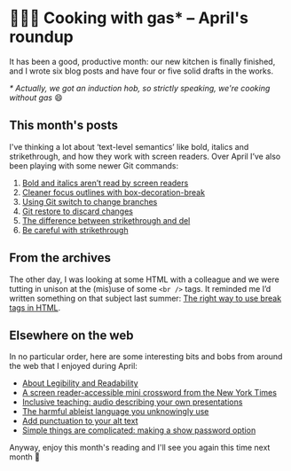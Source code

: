 # 👨🏻‍🍳 Cooking with gas* – April's roundup

It has been a good, productive month: our new kitchen is finally finished, and I wrote six blog posts and have four or five solid drafts in the works.

<i>* Actually, we got an induction hob, so strictly speaking, we're cooking without gas</i> 😄


## This month's posts
 
I've thinking a lot about ‘text-level semantics’ like bold, italics and strikethrough, and how they work with screen readers. Over April I’ve also been playing with some newer Git commands:

1. [Bold and italics aren’t read by screen readers](https://www.tempertemper.net/blog/bold-and-italics-arent-read-by-screen-readers)
2. [Cleaner focus outlines with box-decoration-break](https://www.tempertemper.net/blog/cleaner-focus-outlines-with-box-decoration-break)
3. [Using Git switch to change branches](https://www.tempertemper.net/blog/using-git-switch-to-change-branches)
4. [Git restore to discard changes](https://www.tempertemper.net/blog/git-restore-to-discard-changes)
5. [The difference between strikethrough and del](https://www.tempertemper.net/blog/the-difference-between-strikethrough-and-del)
6. [Be careful with strikethrough](https://www.tempertemper.net/blog/be-careful-with-strikethrough)


## From the archives

The other day, I was looking at some HTML with a colleague and we were tutting in unison at the (mis)use of some `<br />` tags. It reminded me I’d written something on that subject last summer: [The right way to use break tags in HTML](https://www.tempertemper.net/blog/the-right-way-to-use-break-tags-in-html).


## Elsewhere on the web

In no particular order, here are some interesting bits and bobs from around the web that I enjoyed during April:

- [About Legibility and Readability](https://medium.com/the-readability-group/about-legibility-and-readability-596fcd432a06)
- [A screen reader-accessible mini crossword from the New York Times](https://www.nytimes.com/crosswords/game/mini)
- [Inclusive teaching: audio describing your own presentations](https://feather.ca/inclusion/describing/)
- [The harmful ableist language you unknowingly use](https://www.bbc.com/worklife/article/20210330-the-harmful-ableist-language-you-unknowingly-use)
- [Add punctuation to your alt text](https://thoughtbot.com/blog/add-punctuation-to-your-alt-text)
- [Simple things are complicated: making a show password option](https://technology.blog.gov.uk/2021/04/19/simple-things-are-complicated-making-a-show-password-option/)

Anyway, enjoy this month's reading and I'll see you again this time next month 👋
